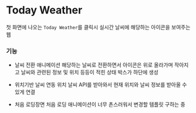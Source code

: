 # Today Weather

첫 화면에 나오는 `Today Weather`를 클릭시 실시간 날씨에 해당하는 아이콘을 보여주는 웹

### 기능

- 날씨 전환 애니메이션
  해당하는 날씨로 전환하면서 아이콘은 위로 올라가며 작아지고
  날씨와 관련된 정보 및 위치 등등이 적힌 상태 박스가 하단에 생성

- 위치기반 날씨 연동
  위치 날씨 API를 받아와서 현재 위치와 날씨 정보를 받아올 수 있게 연결

- 처음 로딩장면
  처음 로딩 애니메이션이 너무 촌스러워서 변경할 템플릿 구하는 중
